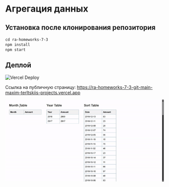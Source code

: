 # Агрегация данных

## Установка после клонирования репозитория

```
cd ra-homeworks-7-3
npm install
npm start
```

## Деплой

![Vercel Deploy](https://deploy-badge.vercel.app/vercel/ra-homeworks-7-3-git-main-maxim-terltskiis-projects)

Ссылка на публичную страницу: https://ra-homeworks-7-3-git-main-maxim-terltskiis-projects.vercel.app

![Веб-страница](./motions/web-page.gif)
